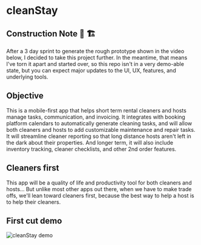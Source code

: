 # cleanStay

## Construction Note 🚧 🏗️ 
After a 3 day sprint to generate the rough prototype shown in the video below, I decided to take this project further.
In the meantime, that means I've torn it apart and started over, so this repo isn't in a very demo-able state, but you can expect major updates to the UI, UX, features, and underlying tools.

## Objective
This is a mobile-first app that helps short term rental cleaners and hosts manage tasks, communication, and invoicing. It integrates with booking platform calendars to automatically generate cleaning tasks, and will allow both cleaners and hosts to add customizable maintenance and repair tasks. It will streamline cleaner reporting so that long distance hosts aren't left in the dark about their properties. And longer term, it will also include inventory tracking, cleaner checklists, and other 2nd order features.

## Cleaners first
This app will be a quality of life and productivity tool for both cleaners and hosts... But unlike most other apps out there, when we have to make trade offs, we'll lean toward cleaners first, because the best way to help a host is to help their cleaners.

## First cut demo
![cleanStay demo](https://github.com/johnsimeroth/cleanStay/blob/main/assets/MVP_cleanstay_demo.gif|width='100px')

